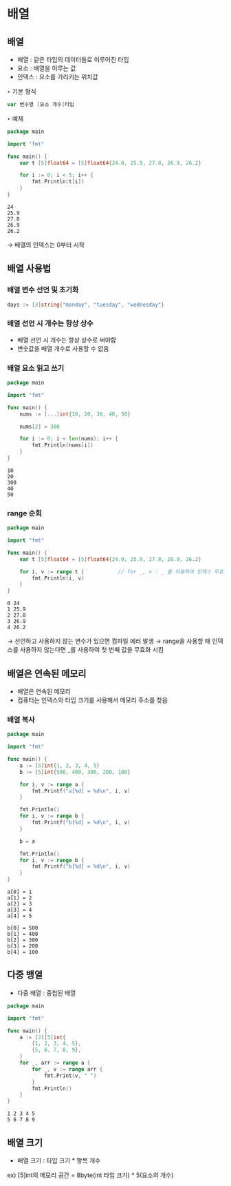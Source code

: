 # 배열

## 배열
- 배열 : 같은 타입의 데이터들로 이루어진 타입
- 요소 : 배열을 이루는 값
- 인덱스 : 요소를 가리키는 위치값

‣ 기본 형식
``` go
var 변수명 [요소 개수]타입
```

‣ 예제
``` go
package main

import "fmt"

func main() {
	var t [5]float64 = [5]float64{24.0, 25.9, 27.8, 26.9, 26.2}

	for i := 0; i < 5; i++ {
		fmt.Println(t[i])
	}
}
```
```
24
25.9
27.8
26.9
26.2
```
→ 배열의 인덱스는 0부터 시작

## 배열 사용법

### 배열 변수 선언 및 초기화
``` go
days := [3]string{"monday", "tuesday", "wednesday"}
```

### 배열 선언 시 개수는 항상 상수
- 배열 선언 시 개수는 항상 상수로 써야함
- 변숫값을 배열 개수로 사용할 수 없음

### 배열 요소 읽고 쓰기
``` go
package main

import "fmt"

func main() {
	nums := [...]int{10, 20, 30, 40, 50}

	nums[2] = 300

	for i := 0; i < len(nums); i++ {
		fmt.Println(nums[i])
	}
}
```
```
10
20
300
40
50
```

### range 순회
``` go
package main

import "fmt"

func main() {
	var t [5]float64 = [5]float64{24.0, 25.9, 27.8, 26.9, 26.2}

	for i, v := range t {           // for _, v : _ 를 이용하여 인덱스 무효화 가능
		fmt.Println(i, v)
	}
}
```
```
0 24
1 25.9
2 27.8
3 26.9
4 26.2
```
→ 선언하고 사용하지 않는 변수가 있으면 컴파일 에러 발생
→ range을 사용할 때 인덱스를 사용하지 않는다면 _를 사용하여 첫 번째 값을 무효화 시킴

## 배열은 연속된 메모리
- 배열은 연속된 메모리
- 컴퓨터는 인덱스와 타입 크기를 사용해서 메모리 주소를 찾음

### 배열 복사
``` go
package main

import "fmt"

func main() {
	a := [5]int{1, 2, 3, 4, 5}
	b := [5]int{500, 400, 300, 200, 100}

	for i, v := range a {
		fmt.Printf("a[%d] = %d\n", i, v)
	}

	fmt.Println()
	for i, v := range b {
		fmt.Printf("b[%d] = %d\n", i, v)
	}

	b = a

	fmt.Println()
	for i, v := range b {
		fmt.Printf("b[%d] = %d\n", i, v)
	}
}
```
```
a[0] = 1
a[1] = 2
a[2] = 3
a[3] = 4
a[4] = 5

b[0] = 500
b[1] = 400
b[2] = 300
b[3] = 200
b[4] = 100
```

## 다중 뱅열
- 다중 배열 : 중첩된 배열
``` go
package main

import "fmt"

func main() {
	a := [2][5]int{
		{1, 2, 3, 4, 5},
		{5, 6, 7, 8, 9},
	}
	for _, arr := range a {
		for _, v := range arr {
			fmt.Print(v, " ")
		}
		fmt.Println()
	}
}
```
```
1 2 3 4 5
5 6 7 8 9
```

## 배열 크기
- 배열 크기 : 타입 크기 * 항목 개수

ex) [5]int의 메모리 공간 = 8byte(int 타입 크기) * 5(요소의 개수)